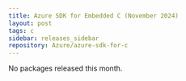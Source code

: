 ```yaml
---
title: Azure SDK for Embedded C (November 2024)
layout: post
tags: c
sidebar: releases_sidebar
repository: Azure/azure-sdk-for-c
---
```


No packages released this month.

<!--
The Azure SDK team is pleased to make available the November 2024 client library release.

#### Stable

- _Add packages_

#### Updates

- _Add packages_

#### Beta

- _Add packages_

## Installation Instructions

To install any of our packages, copy and paste the following commands into a terminal:

```bash
$> 
```

## Feedback

If you have a bug or feature request for one of the libraries, please post an issue to [GitHub](https://github.com/Azure/azure-sdk-for-c/issues).

## Release highlights

### _Package name_

- Major changes only!

## Latest Releases

View all the latest versions of C packages [here][c-latest-releases].

{% include refs.md %}
-->
